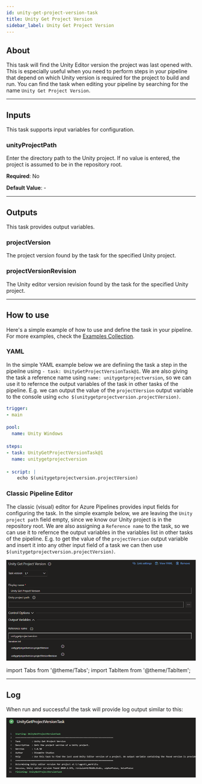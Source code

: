 ```yaml
---
id: unity-get-project-version-task
title: Unity Get Project Version
sidebar_label: Unity Get Project Version
---
```


## About

This task will find the Unity Editor version the project was last opened with. This is especially useful
when you need to perform steps in your pipeline that depend on which Unity version is required for the project to build
and run. You can find the task when editing your pipeline by searching for the name `Unity Get Project Version`.

---

## Inputs

This task supports input variables for configuration.

### unityProjectPath

Enter the directory path to the Unity project. If no value is entered, the project is assumed to be in the repository root.

**Required**: No

**Default Value**: -

---

## Outputs

This task provides output variables.

### projectVersion

The project version found by the task for the specified Unity project.

### projectVersionRevision

The Unity editor version revision found by the task for the specified Unity project.

---

## How to use

Here's a simple example of how to use and define the task in your pipeline. For more examples, check the [Examples Collection](./examples.md).

### YAML

In the simple YAML example below we are definiing the task a step in the pipeilne using `- task: UnityGetProjectVersionTask@1`. We are also giving the task a reference name using `name: unitygetprojectversion`, so we can use it to refernce the output variables of the task in other tasks of the pipeline. E.g. we can output the value of the `projectVersion` output variable to the console using `echo $(unitygetprojectversion.projectVersion)`.

```yaml
trigger:
- main

pool:
  name: Unity Windows

steps:
- task: UnityGetProjectVersionTask@1
  name: unitygetprojectversion

- script: |
    echo $(unitygetprojectversion.projectVersion)
```

### Classic Pipeline Editor

The classic (visual) editor for Azure Pipelines provides input fields for configuring the task. In the simple example below, we are leaving the `Unity project path` field empty, since we know our Unity project is in the repository root. We are also assigning a `Reference name` to the task, so we can use it to refernce the output variables in the variables list in other tasks of the pipeline. E.g. to get the value of the `projectVersion` output variable and insert it into any other input field of a task we can then use `$(unitygetprojectversion.projectVersion)`.

![Classic Pipeline Designer Task Configuration](../../static/img/unity-get-project-version-task/get-project-version-classic.png)

import Tabs from '@theme/Tabs';
import TabItem from '@theme/TabItem';

---

## Log

When run and successful the task will provide log output similar to this:

![Task Log](../../static/img/unity-get-project-version-task/get-project-version-log.png)